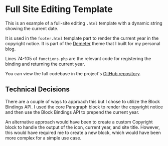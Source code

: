 # Full Site Editing Template

This is an example of a full-site editing `.html` template with a dynamic string showing the current date.

It is used in the `footer.html` template part to render the current year in the copyright notice. It is part of the [Demeter](https://github.com/danielwrobert/demeter) theme that I built for my personal blog.

Lines 74-105 of `functions.php` are the relevant code for registering the binding and returning the current year.

You can view the full codebase in the project's [GitHub repository](https://github.com/danielwrobert/demeter).

## Technical Decisions

There are a couple of ways to approach this but I chose to utilize the Block Bindings API. I used the core Paragraph block to render the copyright notice and then use the Block Bindings API to prepend the current year.

An alternative approach would have been to create a custom Copyright block to handle the output of the icon, current year, and site title. However, this would have required me to create a new block, which would have been more complex for a simple use case.
